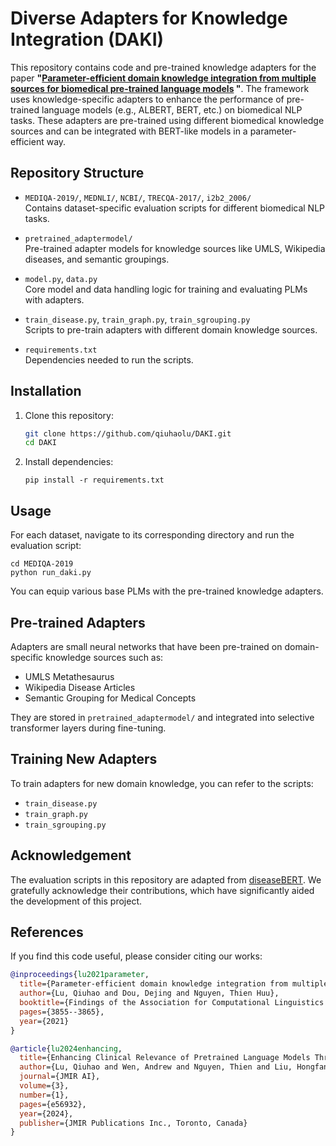 # Diverse Adapters for Knowledge Integration (DAKI)

This repository contains code and pre-trained knowledge adapters for the paper **"[Parameter-efficient domain knowledge integration from multiple sources for biomedical pre-trained language models](https://aclanthology.org/2021.findings-emnlp.325/) "**. The framework uses knowledge-specific adapters to enhance the performance of pre-trained language models (e.g., ALBERT, BERT, etc.) on biomedical NLP tasks. These adapters are pre-trained using different biomedical knowledge sources and can be integrated with BERT-like models in a parameter-efficient way.

## Repository Structure

- `MEDIQA-2019/`, `MEDNLI/`, `NCBI/`, `TRECQA-2017/`, `i2b2_2006/`  
  Contains dataset-specific evaluation scripts for different biomedical NLP tasks.
  
- `pretrained_adaptermodel/`  
  Pre-trained adapter models for knowledge sources like UMLS, Wikipedia diseases, and semantic groupings.

- `model.py`, `data.py`  
  Core model and data handling logic for training and evaluating PLMs with adapters.

- `train_disease.py`, `train_graph.py`, `train_sgrouping.py`  
  Scripts to pre-train adapters with different domain knowledge sources.

- `requirements.txt`  
  Dependencies needed to run the scripts.

## Installation

1. Clone this repository:
   ```bash
   git clone https://github.com/qiuhaolu/DAKI.git
   cd DAKI
   ```
2. Install dependencies:
   ```
   pip install -r requirements.txt
   ```
   
## Usage 

For each dataset, navigate to its corresponding directory and run the evaluation script:
```
cd MEDIQA-2019
python run_daki.py
```
You can equip various base PLMs with the pre-trained knowledge adapters.

## Pre-trained Adapters

Adapters are small neural networks that have been pre-trained on domain-specific knowledge sources such as:

- UMLS Metathesaurus
- Wikipedia Disease Articles
- Semantic Grouping for Medical Concepts

They are stored in `pretrained_adaptermodel/` and integrated into selective transformer layers during fine-tuning.

## Training New Adapters

To train adapters for new domain knowledge, you can refer to the scripts:

- `train_disease.py`
- `train_graph.py`
- `train_sgrouping.py`

## Acknowledgement

The evaluation scripts in this repository are adapted from [diseaseBERT](https://github.com/heyunh2015/diseaseBERT). We gratefully acknowledge their contributions, which have significantly aided the development of this project.

## References

If you find this code useful, please consider citing our works:

```bibtex
@inproceedings{lu2021parameter,
  title={Parameter-efficient domain knowledge integration from multiple sources for biomedical pre-trained language models},
  author={Lu, Qiuhao and Dou, Dejing and Nguyen, Thien Huu},
  booktitle={Findings of the Association for Computational Linguistics: EMNLP 2021},
  pages={3855--3865},
  year={2021}
}

@article{lu2024enhancing,
  title={Enhancing Clinical Relevance of Pretrained Language Models Through Integration of External Knowledge: Case Study on Cardiovascular Diagnosis From Electronic Health Records},
  author={Lu, Qiuhao and Wen, Andrew and Nguyen, Thien and Liu, Hongfang and others},
  journal={JMIR AI},
  volume={3},
  number={1},
  pages={e56932},
  year={2024},
  publisher={JMIR Publications Inc., Toronto, Canada}
}
